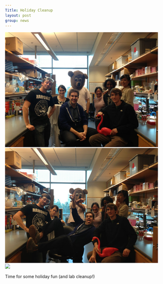 ```yaml
---
Title: Holiday Cleanup
layout: post
group: news
---
```

 <img src="/static/img/news/holiday2012.jpg" alt="holiday" class="img-responsive">
 <img src="/static/img/news/holiday2012-2.jpg" alt="holiday" class="img-responsive">
 <img src="/static/img/news/holiday2012-3.jpg alt="holiday" class="img-responsive">

Time for some holiday fun (and lab cleanup!)
